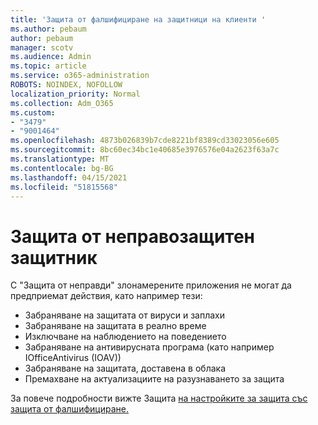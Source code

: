```yaml
---
title: 'Защита от фалшифициране на защитници на клиенти '
ms.author: pebaum
author: pebaum
manager: scotv
ms.audience: Admin
ms.topic: article
ms.service: o365-administration
ROBOTS: NOINDEX, NOFOLLOW
localization_priority: Normal
ms.collection: Adm_O365
ms.custom:
- "3479"
- "9001464"
ms.openlocfilehash: 4873b026839b7cde8221bf8389cd33023056e605
ms.sourcegitcommit: 8bc60ec34bc1e40685e3976576e04a2623f63a7c
ms.translationtype: MT
ms.contentlocale: bg-BG
ms.lasthandoff: 04/15/2021
ms.locfileid: "51815568"
---
```

# <a name="defender-tamper-protection"></a>Защита от неправозащитен защитник 

С "Защита от неправди" злонамерените приложения не могат да предприемат действия, като например тези:

- Забраняване на защитата от вируси и заплахи
- Забраняване на защитата в реално време
- Изключване на наблюдението на поведението
- Забраняване на антивирусната програма (като например IOfficeAntivirus (IOAV))
- Забраняване на защитата, доставена в облака
- Премахване на актуализациите на разузнаването за защита

За повече подробности вижте Защита [на настройките за защита със защита от фалшифициране.](https://docs.microsoft.com/windows/security/threat-protection/windows-defender-antivirus/prevent-changes-to-security-settings-with-tamper-protection)